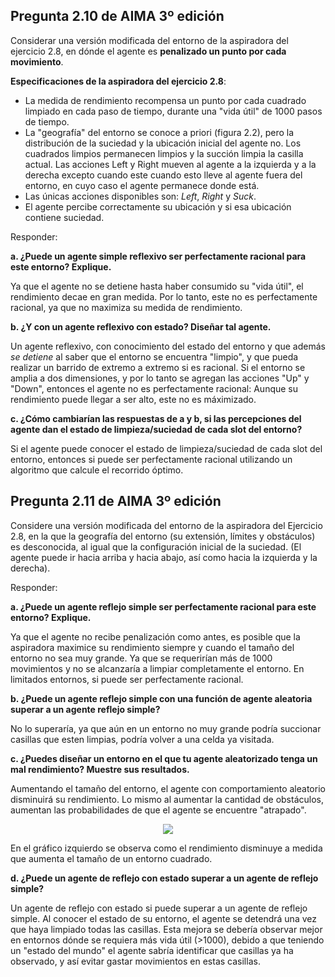 ## Pregunta 2.10 de AIMA 3º edición
Considerar una versión modificada del entorno de la aspiradora del ejercicio 2.8, en dónde el agente es **penalizado un punto por cada movimiento**.  

**Especificaciones de la aspiradora del ejercicio 2.8**:  
+ La medida de rendimiento recompensa un punto por cada cuadrado limpiado en cada paso de tiempo, durante una "vida útil" de 1000 pasos de tiempo.
+ La "geografía" del entorno se conoce a priori (figura 2.2), pero la distribución de la suciedad y la ubicación inicial del agente no. Los cuadrados limpios permanecen limpios y la succión limpia la casilla actual. Las acciones Left y Right mueven al agente a la izquierda y a la derecha excepto cuando este cuando esto lleve al agente fuera del entorno, en cuyo caso el agente permanece donde está.
+ Las únicas acciones disponibles son: *Left*, *Right* y *Suck*.
+ El agente percibe correctamente su ubicación y si esa ubicación contiene suciedad.

Responder: 

**a. ¿Puede un agente simple reflexivo ser perfectamente racional para este entorno? Explique.**

Ya que el agente no se detiene hasta haber consumido su "vida útil", el rendimiento decae en gran medida. Por lo tanto, este no es perfectamente racional, ya que no maximiza su medida de rendimiento.

**b. ¿Y con un agente reflexivo con estado? Diseñar tal agente.**

Un agente reflexivo, con conocimiento del estado del entorno y que además *se detiene* al saber que el entorno se encuentra "limpio", y que pueda realizar un barrido de extremo a extremo si es racional. Si el entorno se amplia a dos dimensiones, y por lo tanto se agregan las acciones "Up" y "Down", entonces el agente no es perfectamente racional: Aunque su rendimiento puede llegar a ser alto, este no es máximizado.

**c. ¿Cómo cambiarían las respuestas de a y b, si las percepciones del agente dan el estado de limpieza/suciedad de cada slot del entorno?**  

Si el agente puede conocer el estado de limpieza/suciedad de cada slot del entorno, entonces si puede ser perfectamente racional utilizando un algoritmo que calcule el recorrido óptimo.  


## Pregunta 2.11 de AIMA 3º edición

Considere una versión modificada del entorno de la aspiradora del Ejercicio 2.8, en la que la geografía del entorno (su extensión, límites y obstáculos) es desconocida, al igual que la configuración inicial de la suciedad. (El agente puede ir hacia arriba y hacia abajo, así como hacia la izquierda y la derecha).  

Responder:

**a. ¿Puede un agente reflejo simple ser perfectamente racional para este entorno? Explique.**  

Ya que el agente no recibe penalización como antes, es posible que la aspiradora maximice su rendimiento siempre y cuando el tamaño del entorno no sea muy grande. Ya que se requerirían más de 1000 movimientos y no se alcanzaría a limpiar completamente el entorno. En limitados entornos, si puede ser perfectamente racional.

**b. ¿Puede un agente reflejo simple con una función de agente aleatoria superar a un agente reflejo simple?**  

No lo superaría, ya que aún en un entorno no muy grande podría succionar casillas que esten limpias, podría volver a una celda ya visitada.
    

**c. ¿Puedes diseñar un entorno en el que tu agente aleatorizado tenga un mal rendimiento? Muestre sus resultados.**  
    
Aumentando el tamaño del entorno, el agente con comportamiento aleatorio disminuirá su rendimiento. Lo mismo al aumentar la cantidad de obstáculos, aumentan las probabilidades de que el agente se encuentre "atrapado".

<p align="center"><img  src="https://i.imgur.com/07OMNhJ.png"></p>

En el gráfico izquierdo se observa como el rendimiento disminuye a medida que aumenta el tamaño de un entorno cuadrado.

**d. ¿Puede un agente de reflejo con estado superar a un agente de reflejo simple?**  

Un agente de reflejo con estado si puede superar a un agente de reflejo simple. Al conocer el estado de su entorno, el agente se detendrá una vez que haya limpiado todas las casillas. Esta mejora se debería observar mejor en entornos dónde se requiera más vida útil (>1000), debido a que teniendo un "estado del mundo" el agente sabría identificar que casillas ya ha observado, y así evitar gastar movimientos en estas casillas. 



